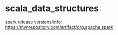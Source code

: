 # scala_data_structures



spark release versions/info:
https://mvnrepository.com/artifact/org.apache.spark

